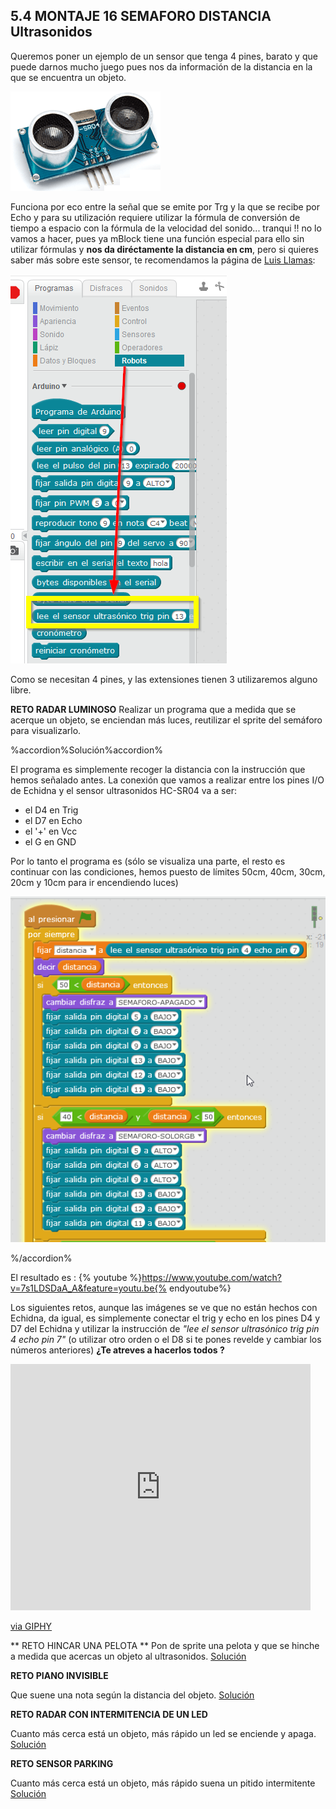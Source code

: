 ## 5.4 MONTAJE 16 SEMAFORO DISTANCIA Ultrasonidos

Queremos poner un ejemplo de un sensor que tenga 4 pines, barato y que puede darnos mucho juego pues nos da información de la distancia en la que se encuentra un objeto.

![](/assets/ultrasonidos.png)

Funciona por eco entre la señal que se emite por Trg y la que se recibe por Echo y para su utilización requiere utilizar la fórmula de conversión de tiempo a espacio con la fórmula de la velocidad del sonido... tranqui !! no lo vamos a hacer, pues ya mBlock tiene una función especial para ello sin utilizar fórmulas y **nos da diréctamente la distancia en cm**, pero si quieres saber más sobre este sensor, te recomendamos la página de [Luis Llamas](https://www.luisllamas.es/medir-distancia-con-arduino-y-sensor-de-ultrasonidos-hc-sr04/):

![](/assets/ultrasonidosmblock.png)

Como se necesitan 4 pines, y las extensiones tienen 3 utilizaremos alguno libre.

**RETO RADAR LUMINOSO**
Realizar un programa que a medida que se acerque un objeto, se enciendan más luces, reutilizar el sprite del semáforo para visualizarlo.

%accordion%Solución%accordion%

El programa es simplemente recoger la distancia con la instrucción que hemos señalado antes.
La conexión que vamos a realizar entre los pines I/O de Echidna y el sensor ultrasonidos HC-SR04 va a ser:

* el D4 en Trig
* el D7 en Echo
* el '+' en Vcc
* el G en GND

Por lo tanto el programa es (sólo se visualiza una parte, el resto es continuar con las condiciones, hemos puesto de límites 50cm, 40cm, 30cm, 20cm y 10cm para ir encendiendo luces)

![](/assets/radarluminoso.png)

%/accordion%

El resultado es :
{% youtube %}https://www.youtube.com/watch?v=7s1LDSDaA_A&feature=youtu.be{% endyoutube%}

Los siguientes retos, aunque las imágenes se ve que no están hechos con Echidna, da igual, es simplemente conectar el trig y echo en los pines D4 y D7 del Echidna y utilizar la instrucción de _"lee el sensor ultrasónico trig pin 4 echo pin 7"_ (o utilizar otro orden o el D8 si te pones revelde y cambiar los números anteriores) **¿Te atreves a hacerlos todos ?**

<iframe src="https://giphy.com/embed/aCrRttmzK1jKo" width="480" height="394" frameBorder="0" class="giphy-embed" allowFullScreen></iframe><p><a href="https://giphy.com/gifs/yes-the-big-bang-theory-sheldon-cooper-aCrRttmzK1jKo">via GIPHY</a></p>

** RETO HINCAR UNA PELOTA **
Pon de sprite una pelota y que se hinche a medida que acercas un objeto al ultrasonidos.
[Solución](https://catedu.github.io/ensena-pensamiento-computacional-con-arduino/ultrasonidos.html)

**RETO PIANO INVISIBLE**

Que suene una nota según la distancia del objeto.
[Solución](https://catedu.github.io/ensena-pensamiento-computacional-con-arduino/piano_invisible_con_ultrasonidos.html)

**RETO RADAR CON INTERMITENCIA DE UN LED**

Cuanto más cerca está un objeto, más rápido un led se enciende y apaga.
[Solución](https://catedu.github.io/ensena-pensamiento-computacional-con-arduino/con_un_led.html)

**RETO SENSOR PARKING**

Cuanto más cerca está un objeto, más rápido suena un pitido intermitente
[Solución](https://catedu.github.io/ensena-pensamiento-computacional-con-arduino/con_altavoz_del_pc.html)



 
